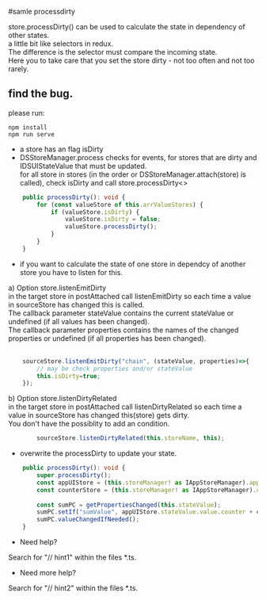 #samle processdirty

store.processDirty() can be used to calculate the state in dependency of other states.<br>
a little bit like selectors in redux.<br>
 The difference is the selector must compare the incoming state.<br>
 Here you to take care that you set the store dirty - not too often and not too rarely.

## find the bug.

please run:

```
npm install
npm run serve
```


- a store has an flag isDirty
- DSStoreManager.process checks for events, for stores that are dirty and IDSUIStateValue that must be updated.<br/>
    for all store in stores (in the order or DSStoreManager.attach(store) is called), check isDirty and call store.processDirty<>

```typescript
    public processDirty(): void {
        for (const valueStore of this.arrValueStores) {
            if (valueStore.isDirty) {
                valueStore.isDirty = false;
                valueStore.processDirty();
            }
        }
    }
```

- if you want to calculate the state of one store in dependcy of another store you have to listen for this.

a) Option store.listenEmitDirty<br>
    in the target store in postAttached call listenEmitDirty so each time a value in sourceStore has changed this is called.<br>
    The callback parameter stateValue contains the current stateValue or undefined (if all values has been changed).<br>
    The callback parameter properties contains the names of the changed properties or undefined (if all properties has been changed).<br>
    <br>

```typescript
    sourceStore.listenEmitDirty("chain", (stateValue, properties)=>{
        // may be check properties and/or stateValue
        this.isDirty=true;
    });
```

b) Option store.listenDirtyRelated<br>
    in the target store in postAttached call listenDirtyRelated so each time a value in sourceStore has changed this(store) gets dirty.<br>
    You don't have the possiblity to add an condition.<br>

```typescript
        sourceStore.listenDirtyRelated(this.storeName, this);

```

- overwrite the processDirty to update your state.<br/>
```typescript
    public processDirty(): void {
        super.processDirty();
        const appUIStore = (this.storeManager! as IAppStoreManager).appUIStore;
        const counterStore = (this.storeManager! as IAppStoreManager).counterStore;
        
        const sumPC = getPropertiesChanged(this.stateValue);
        sumPC.setIf("sumValue", appUIStore.stateValue.value.counter + counterStore.stateValue.value.nbrValue);
        sumPC.valueChangedIfNeeded();
    }
```

- Need help? 

Search for "// hint1" within the files *.ts.


- Need more help? 

Search for "// hint2" within the files *.ts.